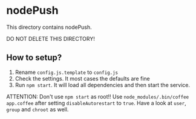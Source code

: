 nodePush
========

This directory contains nodePush.

DO NOT DELETE THIS DIRECTORY!

How to setup?
-------------

1. Rename `config.js.template` to `config.js`
2. Check the settings. It most cases the defaults are fine
3. Run `npm start`. It will load all dependencies and then start the service.

ATTENTION: Don't use `npm start` as root!!
Use `node_modules/.bin/coffee app.coffee` after setting `disableAutorestart` to `true`. Have a look at `user`, `group` and `chroot` as well.